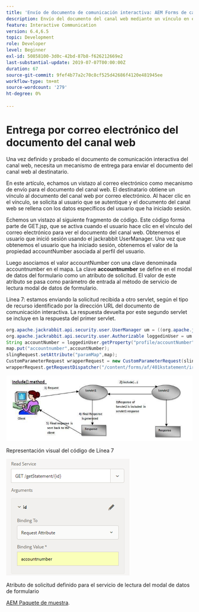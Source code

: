 ```yaml
---
title: 'Envío de documento de comunicación interactiva: AEM Forms de canal web'
description: Envío del documento del canal web mediante un vínculo en el correo electrónico
feature: Interactive Communication
version: 6.4,6.5
topic: Development
role: Developer
level: Beginner
exl-id: 50858100-3d0c-42bd-87b8-f626212669e2
last-substantial-update: 2019-07-07T00:00:00Z
duration: 67
source-git-commit: 9fef4b77a2c70c8cf525d42686f4120e481945ee
workflow-type: tm+mt
source-wordcount: '279'
ht-degree: 0%

---
```


# Entrega por correo electrónico del documento del canal web

Una vez definido y probado el documento de comunicación interactiva del canal web, necesita un mecanismo de entrega para enviar el documento del canal web al destinatario.

En este artículo, echamos un vistazo al correo electrónico como mecanismo de envío para el documento del canal web. El destinatario obtiene un vínculo al documento del canal web por correo electrónico. Al hacer clic en el vínculo, se solicita al usuario que se autentique y el documento del canal web se rellena con los datos específicos del usuario que ha iniciado sesión.

Echemos un vistazo al siguiente fragmento de código. Este código forma parte de GET.jsp, que se activa cuando el usuario hace clic en el vínculo del correo electrónico para ver el documento del canal web. Obtenemos el usuario que inició sesión usando el jackrabbit UserManager. Una vez que obtenemos el usuario que ha iniciado sesión, obtenemos el valor de la propiedad accountNumber asociada al perfil del usuario.

Luego asociamos el valor accountNumber con una clave denominada accountnumber en el mapa. La clave **accountnumber** se define en el modal de datos del formulario como un atributo de solicitud. El valor de este atributo se pasa como parámetro de entrada al método de servicio de lectura modal de datos de formulario.

Línea 7: estamos enviando la solicitud recibida a otro servlet, según el tipo de recurso identificado por la dirección URL del documento de comunicación interactiva. La respuesta devuelta por este segundo servlet se incluye en la respuesta del primer servlet.

```java
org.apache.jackrabbit.api.security.user.UserManager um = ((org.apache.jackrabbit.api.JackrabbitSession) session).getUserManager();
org.apache.jackrabbit.api.security.user.Authorizable loggedinUser = um.getAuthorizable(session.getUserID());
String accountNumber = loggedinUser.getProperty("profile/accountNumber")[0].getString();
map.put("accountnumber",accountNumber);
slingRequest.setAttribute("paramMap",map);
CustomParameterRequest wrapperRequest = new CustomParameterRequest(slingRequest,"GET");
wrapperRequest.getRequestDispatcher("/content/forms/af/401kstatement/irastatement/channels/web.html").include(wrapperRequest, response);
```

![Método Include](assets/includemethod.jpg)

Representación visual del código de Línea 7

![Solicitar configuración de parámetros](assets/requestparameter.png)

Atributo de solicitud definido para el servicio de lectura del modal de datos de formulario

[AEM Paquete de muestra](assets/webchanneldelivery.zip).
